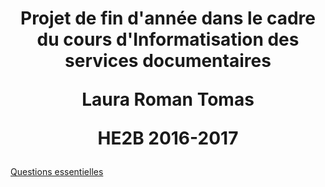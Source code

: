 <html>
<body>
<h1> <p align="center"> Projet de fin d'année dans le cadre du cours d'Informatisation des services documentaires</p>
<p align="center">Laura Roman Tomas</p>
<p align="center">HE2B 2016-2017</p>
</h1>
<p><a href="new 1.html"> Questions essentielles</a></p>
